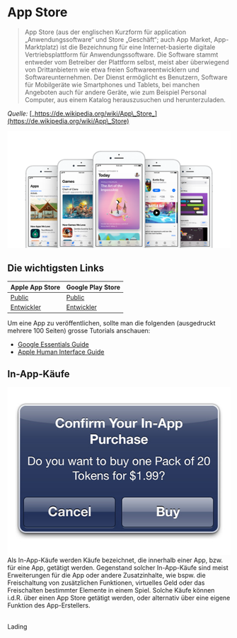 # App Store

> App Store (aus der englischen Kurzform für application „Anwendungssoftware“ und Store „Geschäft“; auch App Market, App-Marktplatz) ist die Bezeichnung für eine Internet-basierte digitale Vertriebsplattform für Anwendungssoftware. Die Software stammt entweder vom Betreiber der Plattform selbst, meist aber überwiegend von Drittanbietern wie etwa freien Softwareentwicklern und Softwareunternehmen. Der Dienst ermöglicht es Benutzern, Software für Mobilgeräte wie Smartphones und Tablets, bei manchen Angeboten auch für andere Geräte, wie zum Beispiel Personal Computer, aus einem Katalog herauszusuchen und herunterzuladen.

_Quelle:_ [_https://de.wikipedia.org/wiki/App\_Store_](https://de.wikipedia.org/wiki/App\_Store)

![](../.gitbook/assets/og.png)

## Die wichtigsten Links

| Apple App Store                                           | Google Play Store                                      |
| --------------------------------------------------------- | ------------------------------------------------------ |
| [Public](https://itunes.apple.com/ch/genre/ios/id36?mt=8) | [Public](https://play.google.com/store/apps?hl=de)     |
| [Entwickler](https://developer.apple.com/)                | [Entwickler](https://developer.android.com/index.html) |

Um eine App zu veröffentlichen, sollte man die folgenden (ausgedruckt mehrere 100 Seiten) grosse Tutorials anschauen:

* [Google Essentials Guide](https://developer.android.com/distribute/essentials/index.html)
* [Apple Human Interface Guide](https://developer.apple.com/ios/human-interface-guidelines/overview/design-principles/)

## In-App-Käufe

![](../.gitbook/assets/inapppurchases.jpg) Als In-App-Käufe werden Käufe bezeichnet, die innerhalb einer App, bzw. für eine App, getätigt werden. Gegenstand solcher In-App-Käufe sind meist Erweiterungen für die App oder andere Zusatzinhalte, wie bspw. die Freischaltung von zusätzlichen Funktionen, virtuelles Geld oder das Freischalten bestimmter Elemente in einem Spiel. Solche Käufe können i.d.R. über einen App Store getätigt werden, oder alternativ über eine eigene Funktion des App-Erstellers.

\
Lading&#x20;

